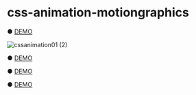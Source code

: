 # css-animation-motiongraphics

● <a href="https://hisamikurita.github.io/css-animation-motiongraphics/css-animation-01/">DEMO</a>

![cssanimation01 (2)](https://user-images.githubusercontent.com/47776346/61225199-0ccaf180-a75b-11e9-9c8b-4822c24c6050.png)

● <a href="https://hisamikurita.github.io/css-animation-motiongraphics/css-animation-02/">DEMO</a>

● <a href="https://hisamikurita.github.io/css-animation-motiongraphics/css-animation-03/">DEMO</a>

● <a href="https://hisamikurita.github.io/css-animation-motiongraphics/css-animation-04/dist/">DEMO</a>


